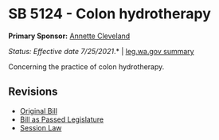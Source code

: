 # SB 5124 - Colon hydrotherapy
**Primary Sponsor:** [Annette Cleveland](/person/leg/annette.cleveland.md)

*Status: Effective date 7/25/2021*.* | [leg.wa.gov summary](https://app.leg.wa.gov/billsummary?BillNumber=5124&Year=2021)

Concerning the practice of colon hydrotherapy.

## Revisions
* [Original Bill](1/)
* [Bill as Passed Legislature](1/)
* [Session Law](1/)